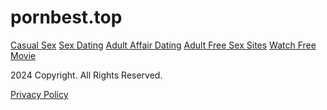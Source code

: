 pornbest.top
============

[Casual Sex](https://iocas-wxm.com/pornbest.top?feedid=f1b1ef70-83ba-11ee-8719-0af22b0bf86b&cpm=5&keywords=Casual+Sex&fallbackUrl=http%3A%2F%2Fifdnzact.com%2F%3Fdn%3Dpornbest.top%26pid%3D9PO755G95) [Sex Dating](https://iocas-wxm.com/pornbest.top?feedid=f1b1ef70-83ba-11ee-8719-0af22b0bf86b&cpm=5&keywords=Sex+Dating&fallbackUrl=http%3A%2F%2Fifdnzact.com%2F%3Fdn%3Dpornbest.top%26pid%3D9PO755G95) [Adult Affair Dating](https://iocas-wxm.com/pornbest.top?feedid=f1b1ef70-83ba-11ee-8719-0af22b0bf86b&cpm=5&keywords=Adult+Affair+Dating&fallbackUrl=http%3A%2F%2Fifdnzact.com%2F%3Fdn%3Dpornbest.top%26pid%3D9PO755G95) [Adult Free Sex Sites](https://iocas-wxm.com/pornbest.top?feedid=f1b1ef70-83ba-11ee-8719-0af22b0bf86b&cpm=5&keywords=Adult+Free+Sex+Sites&fallbackUrl=http%3A%2F%2Fifdnzact.com%2F%3Fdn%3Dpornbest.top%26pid%3D9PO755G95) [Watch Free Movie](https://iocas-wxm.com/pornbest.top?feedid=f1b1ef70-83ba-11ee-8719-0af22b0bf86b&cpm=5&keywords=Watch+Free+Movie&fallbackUrl=http%3A%2F%2Fifdnzact.com%2F%3Fdn%3Dpornbest.top%26pid%3D9PO755G95)

2024 Copyright. All Rights Reserved.  
  
[Privacy Policy](javascript:void(0);)